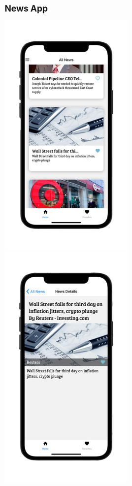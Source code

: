 # News App

<p float="left">
  <img src="screenshots/news_app_002.png" alt="News App Overview" width="400" />
  <img src="screenshots/news_app_001.png" alt="News App Detail" width="400" />
</p>